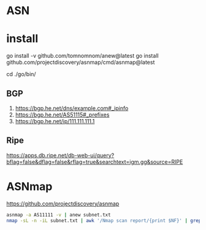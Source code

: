 # ASN

# install

go install -v github.com/tomnomnom/anew@latest
go install github.com/projectdiscovery/asnmap/cmd/asnmap@latest

cd ./go/bin/

## BGP

1. https://bgp.he.net/dns/example.com#_ipinfo
2. https://bgp.he.net/AS51115#_prefixes
3. https://bgp.he.net/ip/111.111.111.1


## Ripe

https://apps.db.ripe.net/db-web-ui/query?bflag=false&dflag=false&rflag=true&searchtext=igm.gg&source=RIPE


# ASNmap

https://github.com/projectdiscovery/asnmap

```sh
asnmap -a AS11111 -v | anew subnet.txt
nmap -sL -n -iL subnet.txt | awk '/Nmap scan report/{print $NF}' | grep -E "^[0-9]+\.[0-9]+\.[0-9]+\.[0-9]+$" > ip_list.txt
```

